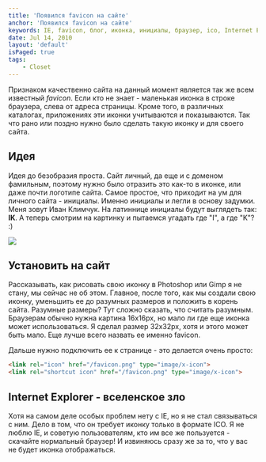 ```yaml
---
title: 'Появился favicon на сайте'
anchor: 'Появился favicon на сайте'
keywords: IE, favicon, блог, иконка, инициалы, браузер, ico, Internet Explorer, зло
date: Jul 14, 2010
layout: 'default'
isPaged: true
tags:
    - Closet
---
```


Признаком качественно сайта на данный момент является так же всем известный _favicon_. Если кто не знает - маленькая иконка в строке браузера, слева от адреса страницы. Кроме того, в различных каталогах, приложениях эти иконки учитываются и показываются. Так что рано или поздно нужно было сделать такую иконку и для своего сайта.

## Идея

Идея до безобразия проста. Сайт личный, да еще и с доменом фамильным, поэтому нужно было отразить это как-то в иконке, или даже почти логотипе сайта. Самое простое, что приходит на ум для личного сайта - инициалы. Именно инициалы и легли в основу задумки. Меня зовут Иван Климчук. На латиннице инициалы будут выглядеть так: __IK__. А теперь смотрим на картинку и пытаемся угадать где "I", a где "K"? :)

![](upload/posts/favicon-big.png)

## Установить на сайт

Рассказывать, как рисовать свою иконку в Photoshop или Gimp я не стану, мы сейчас не об этом. Главное, после того, как мы создали свою иконку, уменьшить ее до разумных размеров и положить в корень сайта. Разумные размеры? Тут сложно сказать, что считать разумным. Браузерам обычно нужна картина 16х16px, но мало ли где еще иконка может использоваться. Я сделал размер 32x32px, хотя и этого может быть мало. Еще лучше всего назвать ее именно favicon.

Дальше нужно подключить ее к странице - это делается очень просто:

``` html
<link rel="icon" href="/favicon.png" type="image/x-icon">     
<link rel="shortcut icon" href="/favicon.png" type="image/x-icon">
```

## Internet Explorer - вселенское зло

Хотя на самом деле особых проблем нету с IE, но я не стал связываться с ним. Дело в том, что он требует иконку только в формате ICO. Я не люблю IE, и советую пользователям, кто им все же пользуется - скачайте нормальный браузер! И извиняюсь сразу же за то, что у вас не будет иконка отображаться.
